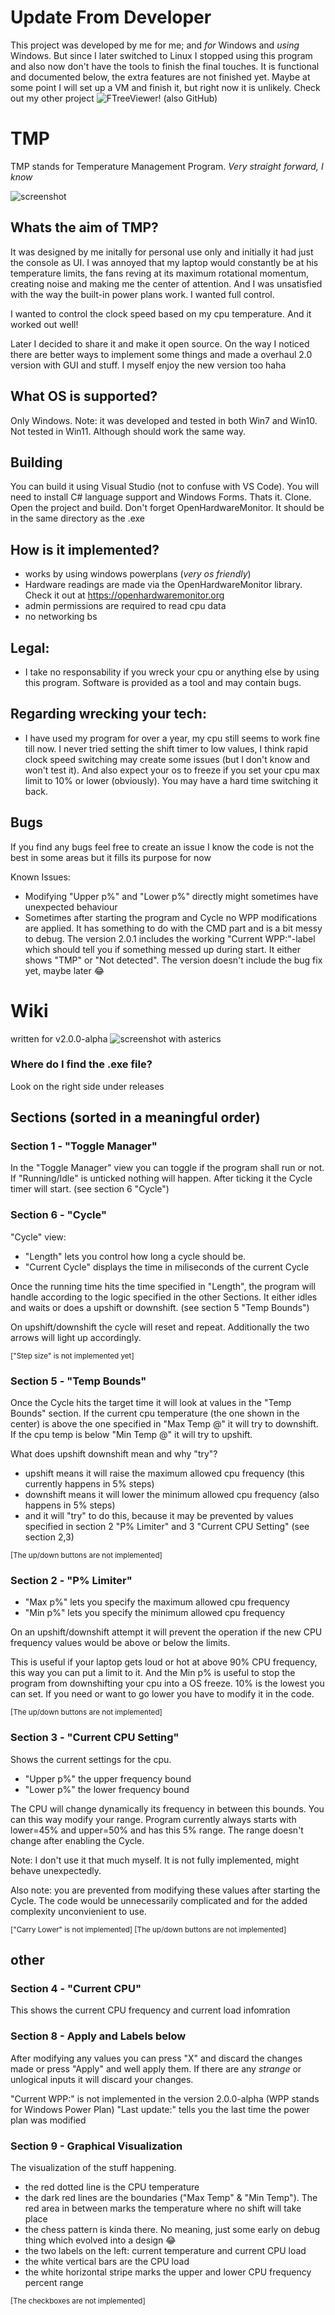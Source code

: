 # Update From Developer
This project was developed by me for me; and *for* Windows and *using* Windows. But since I later switched to Linux I stopped using this program and also now don't have the tools to finish the final touches. It is functional and documented  below, the extra features are not finished yet. Maybe at some point I will set up a VM and finish it, but right now it is unlikely.
Check out my other project
![FTreeViewer](https://github.com/BruhBruhDev/FTreeViewer)! (also GitHub)

# TMP

TMP stands for Temperature Management Program. *Very straight forward, I know*

![screenshot](/images/screenshot-2.0.0.png)

## Whats the aim of TMP?
It was designed by me initally for personal use only and initially it had just the console as UI. I was annoyed that my laptop would constantly be at his temperature limits, the fans reving at its maximum rotational momentum, creating noise and making me the center of attention. And I was unsatisfied with the way the built-in power plans work. I wanted full control.

I wanted to control the clock speed based on my cpu temperature.
And it worked out well!

Later I decided to share it and make it open source. On the way I noticed there are better ways to implement some things and made a overhaul 2.0 version with GUI and stuff. I myself enjoy the new version too haha

## What OS is supported?
Only Windows.
Note: it was developed and tested in both Win7 and Win10. Not tested in Win11. Although should work the same way.

## Building
You can build it using Visual Studio (not to confuse with VS Code). You will need to install C# language support and Windows Forms. Thats it. Clone. Open the project and build. Don't forget OpenHardwareMonitor. It should be in the same directory as the .exe

## How is it implemented?
 - works by using windows powerplans (*very os friendly*)
 - Hardware readings are made via the OpenHardwareMonitor library. Check it out at https://openhardwaremonitor.org
 - admin permissions are required to read cpu data
 - no networking bs


## Legal:
- I take no responsability if you wreck your cpu or anything else by using this program. Software is provided as a tool and may contain bugs.

## Regarding wrecking your tech:
- I have used my program for over a year, my cpu still seems to work fine till now. I never tried setting the shift timer to low values, I think rapid clock speed switching may create some issues (but I don't know and won't test it). And also expect your os to freeze if you set your cpu max limit to 10% or lower (obviously). You may have a hard time switching it back.

## Bugs
If you find any bugs feel free to create an issue
I know the code is not the best in some areas but it fills its purpose for now

Known Issues:
- Modifying "Upper p%" and "Lower p%" directly might sometimes have unexpected behaviour
- Sometimes after starting the program and Cycle no WPP modifications are applied. It has something to do with the CMD part and is a bit messy to debug. The version 2.0.1 includes the working "Current WPP:"-label which should tell you if something messed up during start. It either shows "TMP" or "Not detected". The version doesn't include the bug fix yet, maybe later 😂


# Wiki
written for v2.0.0-alpha
![screenshot with asterics](/images/screenshot-2.0.0-edit.png)

### Where do I find the .exe file?
Look on the right side under releases

## Sections  (sorted in a meaningful order)
### Section 1 - "Toggle Manager"
In the "Toggle Manager" view you can toggle if the program shall run or not. If "Running/Idle" is unticked nothing will happen. After ticking it the Cycle timer will start. (see section 6 "Cycle")
### Section 6 - "Cycle"
"Cycle" view:
- "Length" lets you control how long a cycle should be.
- "Current Cycle" displays the time in miliseconds of the current Cycle

Once the running time hits the time specified in "Length", the program will handle according to the logic specified in the other Sections. It either idles and waits or does a upshift or downshift. (see section 5 "Temp Bounds")

On upshift/downshift the cycle will reset and repeat. Additionally the two arrows will light up accordingly.

<sup>\["Step size" is not implemented yet\]</sup>
### Section 5 - "Temp Bounds"
Once the Cycle hits the target time it will look at values in the "Temp Bounds" section. If the current cpu temperature (the one shown in the center) is above the one specified in "Max Temp @" it will try to downshift. If the cpu temp is below "Min Temp @" it will try to upshift.

What does upshift downshift mean and why "try"?
- upshift means it will raise the maximum allowed cpu frequency (this currently happens in 5% steps)
- downshift means it will lower the minimum allowed cpu frequency (also happens in 5% steps)
- and it will "try" to do this, because it may be prevented by values specified in section 2 "P% Limiter" and 3 "Current CPU Setting" (see section 2,3)

<sup>\[The up/down buttons are not implemented\]</sup>
### Section 2 - "P% Limiter"
- "Max p%" lets you specify the maximum allowed cpu frequency
- "Min p%" lets you specify the minimum allowed cpu frequency

On an upshift/downshift attempt it will prevent the operation if the new CPU frequency values would be above or below the limits.

This is useful if your laptop gets loud or hot at above 90% CPU frequency, this way you can put a limit to it. And the Min p% is useful to stop the program from downshifting your cpu into a OS freeze. 10% is the lowest you can set. If you need or want to go lower you have to modify it in the code.

<sup>\[The up/down buttons are not implemented\]</sup>
### Section 3 - "Current CPU Setting"
Shows the current settings for the cpu.
- "Upper p%" the upper frequency bound
- "Lower p%" the lower frequency bound

The CPU will change dynamically its frequency in between this bounds.  You can this way modify your range. Program currently always starts with lower=45% and upper=50% and has this 5% range. The range doesn't change after enabling the Cycle.

Note: I don't use it that much myself. It is not fully implemented, might behave unexpectedly. 

Also note: you are prevented from modifying these values after starting the Cycle. The code would be unnecessarily complicated and for the added complexity unconvienient to use.

<sup>\["Carry Lower" is not implemented\]
\[The up/down buttons are not implemented\]</sup>
## other
### Section 4 - "Current CPU"
This shows the current CPU frequency and current load infomration
### Section 8 - Apply and Labels below
After modifying any values you can press "X" and discard the changes made or press "Apply" and well apply them. If there are any *strange* or unlogical inputs it will discard your changes.

"Current WPP:" is not implemented in the version 2.0.0-alpha (WPP stands for Windows Power Plan)
"Last update:" tells you the last time the power plan was modified
### Section 9 - Graphical Visualization
The visualization of the stuff happening.
- the red dotted line is the CPU temperature
- the dark red lines are the boundaries ("Max Temp" & "Min Temp"). The red area in between marks the temperature where no shift will take place
- the chess pattern is kinda there. No meaning, just some early on debug thing which evolved into a design 😂
- the two labels on the left: current temperature and current CPU load
- the white vertical bars are the CPU load
- the white horizontal stripe marks the upper and lower CPU frequency percent range

<sup>\[The checkboxes are not implemented\]</sup>
